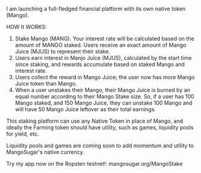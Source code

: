 I am launching a full-fledged financial platform with its own native token (Mango).

HOW It WORKS:
1. Stake Mango (MANG).  Your interest rate will be calculated based on the amount of MANGO staked.  Users receive an exact amount of Mango Juice (MJUS) to represent their stake.
2. Users earn interest in Manjo Juice (MJUS), calculated by the start time since staking, and rewards accumulate based on staked Mango and interest rate.
3. Users collect the reward in Mango Juice; the user now has more Mango Juice token than Mango.
4. When a user unstakes their Mango, their Mango Juice is burned by an equal number according to their Mango Stake size.  So, if a user has 100 Mango staked, and 150 Mango Juice,
   they can unstake 100 Mango and will have 50 Mango Juice leftover as their total earnings.

This staking platform can use any Native Token in place of Mango, and ideally the Farming token should have utility, such as games, liquidity pools for yield, etc.

Liquidity pools and games are coming soon to add momentum and utility to MangoSugar's native currency.

Try my app now on the Ropsten testnet!:  mangosugar.org/MangoStake
